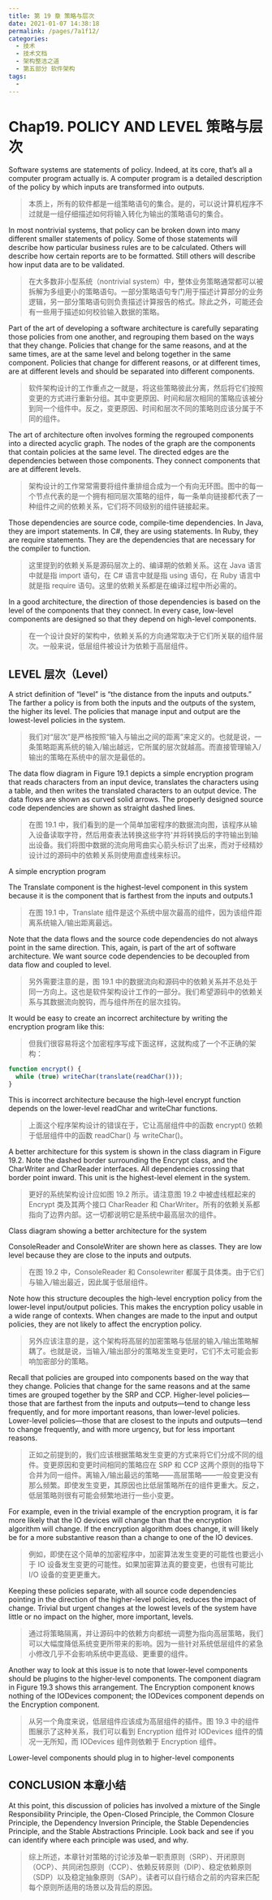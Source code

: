 ```yaml
---
title: 第 19 章 策略与层次
date: 2021-01-07 14:38:18
permalink: /pages/7a1f12/
categories:
  - 技术
  - 技术文档
  - 架构整洁之道
  - 第五部分 软件架构
tags:
  - 
---
```

# Chap19. POLICY AND LEVEL 策略与层次

<Pictures figure="/un/CH-UN19.jpg" locate="doc-clean-architecture" />

Software systems are statements of policy. Indeed, at its core, that’s all a computer program actually is. A computer program is a detailed description of the policy by which inputs are transformed into outputs.

> 本质上，所有的软件都是一组策略语句的集合。是的，可以说计算机程序不过就是一组仔细描述如何将输入转化为输出的策略语句的集合。

In most nontrivial systems, that policy can be broken down into many different smaller statements of policy. Some of those statements will describe how particular business rules are to be calculated. Others will describe how certain reports are to be formatted. Still others will describe how input data are to be validated.

> 在大多数非小型系统（nontrivial system）中，整体业务策略通常都可以被拆解为多组更小的策略语句。一部分策略语句专门用于描述计算部分的业务逻辑，另一部分策略语句则负责描述计算报告的格式。除此之外，可能还会有一些用于描述如何校验输入数据的策略。

Part of the art of developing a software architecture is carefully separating those policies from one another, and regrouping them based on the ways that they change. Policies that change for the same reasons, and at the same times, are at the same level and belong together in the same component. Policies that change for different reasons, or at different times, are at different levels and should be separated into different components.

> 软件架构设计的工作重点之一就是，将这些策略彼此分离，然后将它们按照变更的方式进行重新分组。其中变更原因、时间和层次相同的策略应该被分到同一个组件中。反之，变更原因、时间和层次不同的策略则应该分属于不同的组件。

The art of architecture often involves forming the regrouped components into a directed acyclic graph. The nodes of the graph are the components that contain policies at the same level. The directed edges are the dependencies between those components. They connect components that are at different levels.

> 架构设计的工作常常需要将组件重排组合成为一个有向无环图。图中的每一个节点代表的是一个拥有相同层次策略的组件，每一条单向链接都代表了一种组件之间的依赖关系，它们将不同级别的组件链接起来。

Those dependencies are source code, compile-time dependencies. In Java, they are import statements. In C#, they are using statements. In Ruby, they are require statements. They are the dependencies that are necessary for the compiler to function.

> 这里提到的依赖关系是源码层次上的、编译期的依赖关系。这在 Java 语言中就是指 import 语句，在 C# 语言中就是指 using 语句，在 Ruby 语言中就是指 require 语句。这里的依赖关系都是在编译过程中所必需的。

In a good architecture, the direction of those dependencies is based on the level of the components that they connect. In every case, low-level components are designed so that they depend on high-level components.

> 在一个设计良好的架构中，依赖关系的方向通常取决于它们所关联的组件层次。一般来说，低层组件被设计为依赖于高层组件。

## LEVEL 层次（Level）

A strict definition of “level” is “the distance from the inputs and outputs.” The farther a policy is from both the inputs and the outputs of the system, the higher its level. The policies that manage input and output are the lowest-level policies in the system.

> 我们对“层次”是严格按照“输入与输出之间的距离”来定义的。也就是说，一条策略距离系统的输入/输出越远，它所属的层次就越高。而直接管理输入/输出的策略在系统中的层次是最低的。

The data flow diagram in Figure 19.1 depicts a simple encryption program that reads characters from an input device, translates the characters using a table, and then writes the translated characters to an output device. The data flows are shown as curved solid arrows. The properly designed source code dependencies are shown as straight dashed lines.

> 在图 19.1 中，我们看到的是一个简单加密程序的数据流向图，该程序从输入设备读取字符，然后用查表法转换这些字符'并将转换后的字符输出到输出设备。我们将图中数据的流向用弯曲实心箭头标识了出来，而对于经精妙设计过的源码中的依赖关系则使用直虚线来标识。

<Figures locate="doc-clean-architecture" type="jpg"  figure="19-1">A simple encryption program</Figures>

The Translate component is the highest-level component in this system because it is the component that is farthest from the inputs and outputs.1

> 在图 19.1 中，Translate 组件是这个系统中层次最高的组件，因为该组件距离系统输入/输出距离最远。

Note that the data flows and the source code dependencies do not always point in the same direction. This, again, is part of the art of software architecture. We want source code dependencies to be decoupled from data flow and coupled to level.

> 另外需要注意的是，图 19.1 中的数据流向和源码中的依赖关系并不总处于同一方向上。这也是软件架构设计工作的一部分。我们希望源码中的依赖关系与其数据流向脫钩，而与组件所在的层次挂钩。

It would be easy to create an incorrect architecture by writing the encryption program like this:

> 但我们很容易将这个加密程序写成下面这样，这就构成了一个不正确的架构：

```js
function encrypt() {
  while (true) writeChar(translate(readChar()));
}
```

This is incorrect architecture because the high-level encrypt function depends on the lower-level readChar and writeChar functions.

> 上面这个程序架构设计的错误在于，它让高层组件中的函数 encrypt() 依赖于低层组件中的函数 readChar() 与 writeChar()。

A better architecture for this system is shown in the class diagram in Figure 19.2. Note the dashed border surrounding the Encrypt class, and the CharWriter and CharReader interfaces. All dependencies crossing that border point inward. This unit is the highest-level element in the system.

> 更好的系统架构设计应如图 19.2 所示。请注意图 19.2 中被虚线框起来的 Encrypt 类及其两个接口 CharReader 和 CharWriter。所有的依赖关系都指向了边界内部。这一切都说明它是系统中最高层次的组件。

<Figures locate="doc-clean-architecture" type="jpg"  figure="19-2">Class diagram showing a better architecture for the system</Figures>

ConsoleReader and ConsoleWriter are shown here as classes. They are low level because they are close to the inputs and outputs.

> 在图 19.2 中，ConsoleReader 和 Consolewriter 都属于具体类。由于它们与输入/输出最近，因此属于低层组件。

Note how this structure decouples the high-level encryption policy from the lower-level input/output policies. This makes the encryption policy usable in a wide range of contexts. When changes are made to the input and output policies, they are not likely to affect the encryption policy.

> 另外应该注意的是，这个架构将高层的加密策略与低层的输入/输出策略解耦了。也就是说，当输入/输出部分的策略发生变更时，它们不太可能会影响加密部分的策略。

Recall that policies are grouped into components based on the way that they change. Policies that change for the same reasons and at the same times are grouped together by the SRP and CCP. Higher-level policies—those that are farthest from the inputs and outputs—tend to change less frequently, and for more important reasons, than lower-level policies. Lower-level policies—those that are closest to the inputs and outputs—tend to change frequently, and with more urgency, but for less important reasons.

> 正如之前提到的，我们应该根据策略发生变更的方式来将它们分成不同的组件。变更原因和变更时间相同的策略应在 SRP 和 CCP 这两个原则的指导下合并为同一组件。离输入/输出最远的策略——高层策略——一般变更没有那么频繁。即使发生变更，其原因也比低层策略所在的组件更重大。反之，低层策略则很有可能会频繁地进行一些小变更。

For example, even in the trivial example of the encryption program, it is far more likely that the IO devices will change than that the encryption algorithm will change. If the encryption algorithm does change, it will likely be for a more substantive reason than a change to one of the IO devices.

> 例如，即使在这个简单的加密程序中，加密算法发生变更的可能性也要远小于 IO 设备发生变更的可能性。如果加密算法真的要变更，也很有可能比 I/O 设备的变更更重大。

Keeping these policies separate, with all source code dependencies pointing in the direction of the higher-level policies, reduces the impact of change. Trivial but urgent changes at the lowest levels of the system have little or no impact on the higher, more important, levels.

> 通过将策略隔离，并让源码中的依赖方向都统一调整为指向高层策略，我们可以大幅度降低系统变更所带来的影响。因为一些针对系统低层组件的紧急小修改几乎不会影响系统中更高级、更重要的组件。

Another way to look at this issue is to note that lower-level components should be plugins to the higher-level components. The component diagram in Figure 19.3 shows this arrangement. The Encryption component knows nothing of the IODevices component; the IODevices component depends on the Encryption component.

> 从另一个角度来说，低层组件应该成为高层组件的插件。图 19.3 中的组件图展示了这种关系，我们可以看到 Encryption 组件对 IODevices 组件的情况一无所知，而 IODevices 组件则依赖于 Encryption 组件。

<Figures locate="doc-clean-architecture" type="jpg"  figure="19-3">Lower-level components should plug in to higher-level components</Figures>

## CONCLUSION 本章小结

At this point, this discussion of policies has involved a mixture of the Single Responsibility Principle, the Open-Closed Principle, the Common Closure Principle, the Dependency Inversion Principle, the Stable Dependencies Principle, and the Stable Abstractions Principle. Look back and see if you can identify where each principle was used, and why.

> 综上所述，本章针对策略的讨论涉及单一职责原则（SRP）、开闭原则（OCP）、共同闭包原则（CCP）、依赖反转原则（DIP）、稳定依赖原则（SDP）以及稳定抽象原则（SAP）。读者可以自行结合之前的内容来匹配每个原则所适用的场景以及背后的原因。
